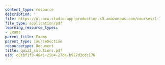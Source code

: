 ```yaml
---
content_type: resource
description: ''
file: https://ol-ocw-studio-app-production.s3.amazonaws.com/courses/1-124j-foundations-of-software-engineering-fall-2000/c8cbf1f348a1250427dab927d3cdc176_quiz1_solutions.pdf
file_type: application/pdf
learning_resource_types:
- Exams
parent_title: Exams
parent_type: CourseSection
resourcetype: Document
title: quiz1_solutions.pdf
uid: c8cbf1f3-48a1-2504-27da-b927d3cdc176
---
```

